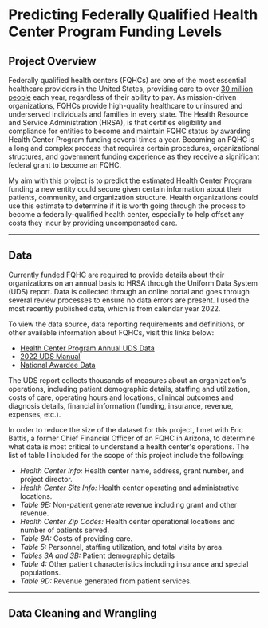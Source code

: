# Predicting Federally Qualified Health Center Program Funding Levels

## Project Overview
Federally qualified health centers (FQHCs) are one of the most essential healthcare providers in the United States, providing care to over [30 million people](https://bphc.hrsa.gov/about-health-center-program/impact-health-center-program) each year, regardless of their ability to pay. As mission-driven organizations, FQHCs provide high-quality healthcare to uninsured and underserved individuals and families in every state. The Health Resource and Service Administration (HRSA), is that certifies eligibility and compliance for entities to become and maintain FQHC status by awarding Health Center Program funding several times a year. Becoming an FQHC is a long and complex process that requires certain procedures, organizational structures, and government funding experience as they receive a significant federal grant to become an FQHC. 

My aim with this project is to predict the estimated Health Center Program funding a new entity could secure given certain information about their patients, community, and organization structure. Health organizations could use this estimate to determine if it is worth going through the process to become a federally-qualified health center, especially to help offset any costs they incur by providing uncompensated care. 

---
## Data
Currently funded FQHC are required to provide details about their organizations on an annual basis to HRSA through the Uniform Data System (UDS) report. Data is collected through an online portal and goes through several review processes to ensure no data errors are present. I used the most recently published data, which is from calendar year 2022. 

To view the data source, data reporting requirements and definitions, or other available information about FQHCs, visit this links below:

* [Health Center Program Annual UDS Data](https://www.hrsa.gov/foia/electronic-reading)
* [2022 UDS Manual](https://bphc.hrsa.gov/sites/default/files/bphc/data-reporting/2022-uds-manual.pdf)
* [National Awardee Data](https://data.hrsa.gov/tools/data-reporting/program-data/national)

The UDS report collects thousands of measures about an organization's operations, including patient demographic details, staffing and utilization, costs of care, operating hours and locations, clinincal outcomes and diagnosis details, financial information (funding, insurance, revenue, expenses, etc.).

In order to reduce the size of the dataset for this project, I met with Eric Battis, a former Chief Financial Officer of an FQHC in Arizona, to determine what data is most critical to understand a health center's operations. The list of table I included for the scope of this project include the following:
* *Health Center Info:* Health center name, address, grant number, and project director.
* *Health Center Site Info:* Health center operating and administrative locations.
* *Table 9E:* Non-patient generate revenue including grant and other revenue.
* *Health Center Zip Codes:* Health center operational locations and number of patients served.
* *Table 8A:* Costs of providing care. 
* *Table 5:* Personnel, staffing utilization, and total visits by area.
* *Tables 3A and 3B:* Patient demographic details
* *Table 4:* Other patient characteristics including insurance and special populations.
* *Table 9D:* Revenue generated from patient services.

---
## Data Cleaning and Wrangling
